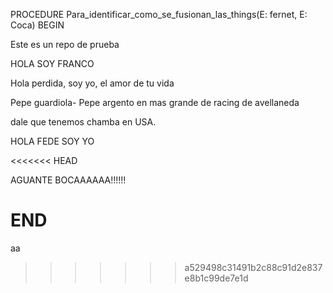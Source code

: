 PROCEDURE Para_identificar_como_se_fusionan_las_things(E: fernet, E: Coca)
BEGIN


Este es un repo de prueba

HOLA SOY FRANCO

Hola perdida, soy yo, el amor de tu vida



Pepe guardiola- Pepe argento en mas grande de racing de avellaneda






dale que tenemos chamba en USA.

HOLA FEDE SOY YO 

<<<<<<< HEAD





















AGUANTE BOCAAAAAA!!!!!!





END
=======
aa
>>>>>>> a529498c31491b2c88c91d2e837e8b1c99de7e1d
